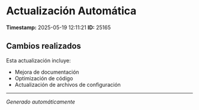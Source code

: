 # Actualización Automática

**Timestamp:** 2025-05-19 12:11:21
**ID:** 25165

## Cambios realizados

Esta actualización incluye:
- Mejora de documentación
- Optimización de código
- Actualización de archivos de configuración

---
*Generado automáticamente*
